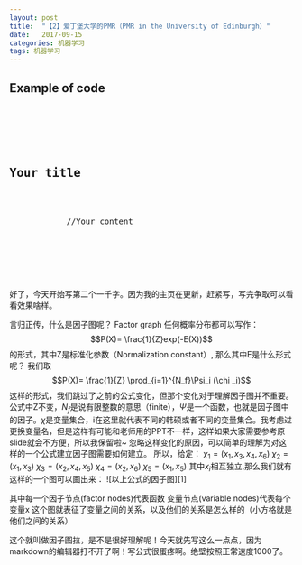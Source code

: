 ```yaml
---
layout: post
title:  "【2】爱丁堡大学的PMR（PMR in the University of Edinburgh）"
date:   2017-09-15 
categories: 机器学习
tags: 机器学习
---
```


<h2>Example of code</h2>

<pre>
    <div class="container">
        <div class="block two first">
            <h2>Your title</h2>
            <div class="wrap">
            //Your content
            </div>
        </div>
    </div>
</pre>

<script type="text/javascript"
   src="http://cdn.mathjax.org/mathjax/latest/MathJax.js?config=TeX-AMS-MML_HTMLorMML">
</script>

好了，今天开始写第二个一千字。因为我的主页在更新，赶紧写，写完争取可以看看效果啥样。

言归正传，什么是因子图呢？
Factor graph
任何概率分布都可以写作：
$$P(X)= \frac{1}{Z}exp(-E(X))$$
的形式，其中Z是标准化参数（Normalization constant）, 那么其中E是什么形式呢？
我们取 
$$P(X)= \frac{1}{Z} \prod_{i=1}^{N_f}\Psi_i (\chi _i)$$
这样的形式，我们跳过了之前的公式变化，但那个变化对于理解因子图并不重要。公式中Z不变，$N_f$是说有限整数的意思（finite），$\Psi$是一个函数，也就是因子图中的因子。$\chi$是变量集合，i在这里就代表不同的韩硕或者不同的变量集合。我考虑过更换变量名，但是这样有可能和老师用的PPT不一样，这样如果大家需要参考原slide就会不方便，所以我保留啦~
忽略这样变化的原因，可以简单的理解为对这样的一个公式建立因子图需要如何建立。
所以，给定：
$\chi _1=(x_1,x_3,x_4,x_6)$
$\chi _2=(x_1,x_3)$
$\chi _3=(x_2,x_4,x_5)$
$\chi _4=(x_2,x_6)$
$\chi _5=(x_1,x_5)$
其中$x_i$相互独立,那么我们就有这样的一个图可以画出来：
![以上公式的因子图][1]
 
其中每一个因子节点(factor nodes)代表函数
变量节点(variable nodes)代表每个变量x
这个图就表征了变量之间的关系，以及他们的关系是怎么样的（小方格就是他们之间的关系）

这个就叫做因子图拉，是不是很好理解呢！今天就先写这么一点点，因为markdown的编辑器打不开了啊！写公式很蛋疼啊。绝壁按照正常速度1000了。
